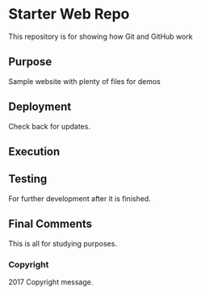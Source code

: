 # Starter Web Repo

This repository is for showing how Git and GitHub work

## Purpose

Sample website with plenty of files for demos

## Deployment

Check back for updates.

## Execution

## Testing

For further development after it is finished.

## Final Comments

This is all for studying purposes.

### Copyright

2017 Copyright message.
